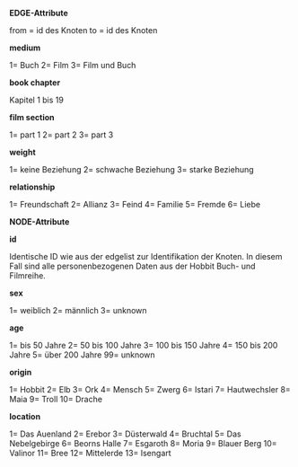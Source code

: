 **EDGE-Attribute**

from = id des Knoten
to = id des Knoten

**medium**

1= Buch
2= Film
3= Film und Buch

**book chapter**

Kapitel 1 bis 19

**film section**

1= part 1
2= part 2
3= part 3

**weight**

1= keine Beziehung
2= schwache Beziehung
3= starke Beziehung 

**relationship**

1= Freundschaft
2= Allianz 
3= Feind
4= Familie
5= Fremde
6= Liebe


**NODE-Attribute**

**id**

Identische ID wie aus der edgelist zur Identifikation der Knoten. In diesem Fall sind alle personenbezogenen Daten aus der Hobbit Buch- und Filmreihe.

**sex**

1= weiblich
2= männlich
3= unknown

**age**

1= bis 50 Jahre
2= 50 bis 100 Jahre
3= 100 bis 150 Jahre
4= 150 bis 200 Jahre
5= über 200 Jahre
99= unknown

**origin**

1= Hobbit
2= Elb
3= Ork
4= Mensch
5= Zwerg
6= Istari
7= Hautwechsler
8= Maia
9= Troll
10= Drache

**location**

1= Das Auenland
2= Erebor
3= Düsterwald
4= Bruchtal
5= Das Nebelgebirge
6= Beorns Halle
7= Esgaroth
8= Moria
9= Blauer Berg
10= Valinor
11= Bree
12= Mittelerde
13= Isengart
